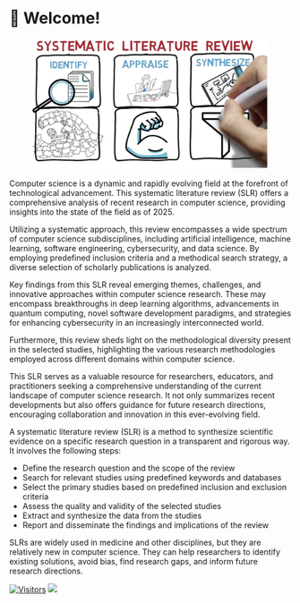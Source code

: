 # 👋 Welcome!

<figure><img src=".gitbook/assets/slr1.png" alt=""><figcaption></figcaption></figure>

Computer science is a dynamic and rapidly evolving field at the forefront of technological advancement. This systematic literature review (SLR) offers a comprehensive analysis of recent research in computer science, providing insights into the state of the field as of 2025.

Utilizing a systematic approach, this review encompasses a wide spectrum of computer science subdisciplines, including artificial intelligence, machine learning, software engineering, cybersecurity, and data science. By employing predefined inclusion criteria and a methodical search strategy, a diverse selection of scholarly publications is analyzed.

Key findings from this SLR reveal emerging themes, challenges, and innovative approaches within computer science research. These may encompass breakthroughs in deep learning algorithms, advancements in quantum computing, novel software development paradigms, and strategies for enhancing cybersecurity in an increasingly interconnected world.

Furthermore, this review sheds light on the methodological diversity present in the selected studies, highlighting the various research methodologies employed across different domains within computer science.

This SLR serves as a valuable resource for researchers, educators, and practitioners seeking a comprehensive understanding of the current landscape of computer science research. It not only summarizes recent developments but also offers guidance for future research directions, encouraging collaboration and innovation in this ever-evolving field.

A systematic literature review (SLR) is a method to synthesize scientific evidence on a specific research question in a transparent and rigorous way. It involves the following steps:

* Define the research question and the scope of the review
* Search for relevant studies using predefined keywords and databases
* Select the primary studies based on predefined inclusion and exclusion criteria
* Assess the quality and validity of the selected studies
* Extract and synthesize the data from the studies
* Report and disseminate the findings and implications of the review

SLRs are widely used in medicine and other disciplines, but they are relatively new in computer science. They can help researchers to identify existing solutions, avoid bias, find research gaps, and inform future research directions.

[![Visitors](https://api.visitorbadge.io/api/visitors?path=https%3A%2F%2Fgithub.com%2Fdrshahizan\&labelColor=%23697689\&countColor=%23555555\&style=plastic)](https://visitorbadge.io/status?path=https%3A%2F%2Fgithub.com%2Fdrshahizan) ![](https://hit.yhype.me/github/profile?user_id=81284918)
